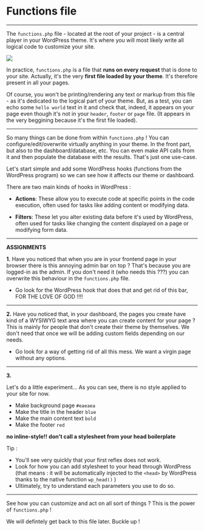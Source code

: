 # Functions file

---

The `functions.php` file - located at the root of your project - is a central player in your WordPress theme. It's where you will most likely write all logical code to customize your site.

![](https://media.giphy.com/media/v1.Y2lkPTc5MGI3NjExNXVpZXN2aXNhZGtwMjUyZG0yMzMzejRqaDB6aTlxZnBjdnJ6Ymw2dSZlcD12MV9pbnRlcm5hbF9naWZfYnlfaWQmY3Q9Zw/FFGwJfCvbn1WzIQm0Z/giphy.gif)

In practice, `functions.php` is a file that **runs on every request** that is done to your site. Actually, it's the very **first file loaded by your theme**. It's therefore present in all your pages.

Of course, you won't be printing/rendering any text or markup from this file - as it's dedicated to the logical part of your theme. But, as a test, you can echo some `hello world` text in it and check that, indeed, it appears on your page even though it's not in your `header`, `footer` or `page` file. (It appears in the very beggining because it's the first file loaded).

---

So many things can be done from within `functions.php` ! You can configure/edit/overwrite virtually anything in your theme. In the front part, but also to the dashboard/database, etc. You can even make API calls from it and then populate the database with the results. That's just one use-case.

Let's start simple and add some WordPress hooks (functions from the WordPress program) so we can see how it affects our theme or dashboard.

There are two main kinds of hooks in WordPress :

- **Actions**: These allow you to execute code at specific points in the code execution, often used for tasks like adding content or modifying data.

- **Filters**: These let you alter existing data before it's used by WordPress, often used for tasks like changing the content displayed on a page or modifying form data.

---

**ASSIGNMENTS**

**1.**
Have you noticed that when you are in your frontend page in your browser there is this annoying admin bar on top ? That's because you are logged-in as the admin. If you don't need it (who needs this ???) you can overwrite this behaviour in the `functions.php` file.

- Go look for the WordPress hook that does that and get rid of this bar, FOR THE LOVE OF GOD !!!!

---

**2.**
Have you noticed that, in your dashboard, the pages you create have kind of a WYSIWYG text area where you can create content for your page ? This is mainly for people that don't create their theme by themselves. We don't need that once we will be adding custom fields depending on our needs.

- Go look for a way of getting rid of all this mess. We want a virgin page without any options.

---

**3.**

Let's do a little experiment... As you can see, there is no style applied to your site for now.

- Make background page `#eaeaea`
- Make the title in the header `blue`
- Make the main content text `bold`
- Make the footer `red`

**no inline-style!!**
**don't call a stylesheet from your head boilerplate**

Tip :

- You'll see very quickly that your first reflex does not work.
- Look for how you can add stylesheet to your head through WordPress (that means : it will be automatically injected to the `<head>` by WordPress thanks to the native function `wp_head()` )
- Ultimately, try to understand each parameters you use to do so.

---

See how you can customize and act on all sort of things ? This is the power of `functions.php` !

We will defintely get back to this file later. Buckle up !

